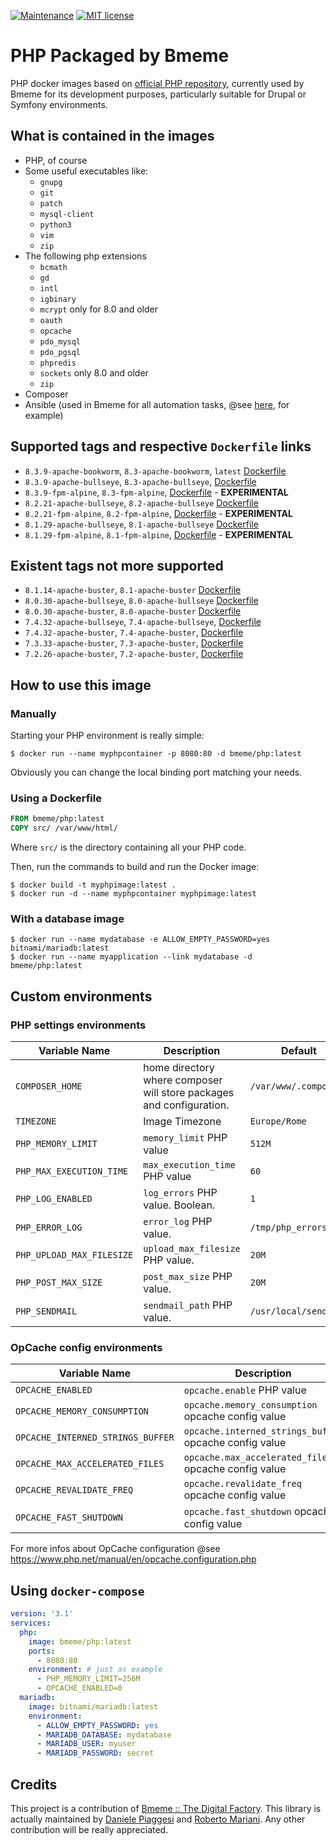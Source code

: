 [![Maintenance](https://img.shields.io/badge/Maintained%3F-yes-green.svg)](https://GitHub.com/Naereen/StrapDown.js/graphs/commit-activity)
[![MIT license](https://img.shields.io/badge/License-MIT-blue.svg)](https://lbesson.mit-license.org/)

PHP Packaged by Bmeme
=========

PHP docker images based on [official PHP repository](https://hub.docker.com/_/php/), currently used by Bmeme for its
development purposes, particularly suitable for Drupal or Symfony environments.

## What is contained in the images
* PHP, of course
* Some useful executables like:
  * `gnupg`
  * `git`
  * `patch`
  * `mysql-client`
  * `python3`
  * `vim`
  * `zip`
* The following php extensions
  * `bcmath`
  * `gd`
  * `intl`
  * `igbinary`
  * `mcrypt` only for 8.0 and older
  * `oauth`
  * `opcache`
  * `pdo_mysql`
  * `pdo_pgsql`
  * `phpredis`
  * `sockets` only 8.0 and older
  * `zip`
* Composer
* Ansible (used in Bmeme for all automation tasks, @see [here](https://github.com/bmeme/ansible-role-drupal), for example)

## Supported tags and respective `Dockerfile` links
- `8.3.9-apache-bookworm`, `8.3-apache-bookworm`, `latest` [Dockerfile](https://github.com/bmeme/docker-php/blob/main/8.3/bookworm/apache/Dockerfile)
- `8.3.9-apache-bullseye`, `8.3-apache-bullseye`, [Dockerfile](https://github.com/bmeme/docker-php/blob/main/8.3/bullseye/apache/Dockerfile)
- `8.3.9-fpm-alpine`, `8.3-fpm-alpine`, [Dockerfile](https://github.com/bmeme/docker-php/blob/main/8.3/alpine/fpm/Dockerfile) - **EXPERIMENTAL**
- `8.2.21-apache-bullseye`, `8.2-apache-bullseye` [Dockerfile](https://github.com/bmeme/docker-php/blob/main/8.2/bullseye/apache/Dockerfile)
- `8.2.21-fpm-alpine`, `8.2-fpm-alpine`, [Dockerfile](https://github.com/bmeme/docker-php/blob/main/8.2/alpine/fpm/Dockerfile) - **EXPERIMENTAL**
- `8.1.29-apache-bullseye`, `8.1-apache-bullseye` [Dockerfile](https://github.com/bmeme/docker-php/blob/main/8.1/bullseye/apache/Dockerfile)
- `8.1.29-fpm-alpine`, `8.1-fpm-alpine`, [Dockerfile](https://github.com/bmeme/docker-php/blob/main/8.1/alpine/fpm/Dockerfile) - **EXPERIMENTAL**

## Existent tags not more supported
- `8.1.14-apache-buster`, `8.1-apache-buster` [Dockerfile](https://github.com/bmeme/docker-php/blob/main/8.1/buster/apache/Dockerfile)
- `8.0.30-apache-bullseye`, `8.0-apache-bullseye` [Dockerfile](https://github.com/bmeme/docker-php/blob/main/8.0/bullseye/apache/Dockerfile)
- `8.0.30-apache-buster`, `8.0-apache-buster` [Dockerfile](https://github.com/bmeme/docker-php/blob/main/8.0/buster/apache/Dockerfile)
- `7.4.32-apache-bullseye`, `7.4-apache-bullseye`, [Dockerfile](https://github.com/bmeme/docker-php/blob/main/7.4/bullseye/apache/Dockerfile)
- `7.4.32-apache-buster`, `7.4-apache-buster`, [Dockerfile](https://github.com/bmeme/docker-php/blob/main/7.4/buster/apache/Dockerfile)
- `7.3.33-apache-buster`, `7.3-apache-buster`, [Dockerfile](https://github.com/bmeme/docker-php/blob/main/7.3/buster/apache/Dockerfile)
- `7.2.26-apache-buster`, `7.2-apache-buster`, [Dockerfile](https://github.com/bmeme/docker-php/blob/main/7.2/buster/apache/Dockerfile)

## How to use this image

### Manually
Starting your PHP environment is really simple:
```shell
$ docker run --name myphpcontainer -p 8080:80 -d bmeme/php:latest
```
Obviously you can change the local binding port matching your needs.

### Using a Dockerfile
```dockerfile
FROM bmeme/php:latest
COPY src/ /var/www/html/
```
Where `src/` is the directory containing all your PHP code.

Then, run the commands to build and run the Docker image:
```shell
$ docker build -t myphpimage:latest .
$ docker run -d --name myphpcontainer myphpimage:latest
```

### With a database image
```shell
$ docker run --name mydatabase -e ALLOW_EMPTY_PASSWORD=yes bitnami/mariadb:latest
$ docker run --name myapplication --link mydatabase -d bmeme/php:latest
```

## Custom environments

### PHP settings environments
| Variable Name | Description | Default |
|---------------|-------------|---------|
|`COMPOSER_HOME`|home directory where composer will store packages and configuration.|`/var/www/.composer` |
| `TIMEZONE`| Image Timezone | `Europe/Rome` |
| `PHP_MEMORY_LIMIT`| `memory_limit` PHP value | `512M`  |
| `PHP_MAX_EXECUTION_TIME`| `max_execution_time` PHP value | `60`    |
| `PHP_LOG_ENABLED`| `log_errors` PHP value. Boolean. | `1`     |
| `PHP_ERROR_LOG`| `error_log` PHP value. | `/tmp/php_errors.log` |
| `PHP_UPLOAD_MAX_FILESIZE`| `upload_max_filesize` PHP value. | `20M`   |
| `PHP_POST_MAX_SIZE`| `post_max_size` PHP value. | `20M`   |
| `PHP_SENDMAIL`| `sendmail_path` PHP value. | `/usr/local/sendmail` |

### OpCache config environments
| Variable Name  | Description | Default |
|----------------|-------------|---------|
| `OPCACHE_ENABLED`| `opcache.enable` PHP value | `1` |
| `OPCACHE_MEMORY_CONSUMPTION`| `opcache.memory_consumption` opcache config value | `128` |
| `OPCACHE_INTERNED_STRINGS_BUFFER`| `opcache.interned_strings_buffer` opcache config value | `8` |
| `OPCACHE_MAX_ACCELERATED_FILES`| `opcache.max_accelerated_files` opcache config value | `4000` |
| `OPCACHE_REVALIDATE_FREQ`| `opcache.revalidate_freq` opcache config value | `60` |
| `OPCACHE_FAST_SHUTDOWN`| `opcache.fast_shutdown` opcache config value | `1` |

For more infos about OpCache configuration @see https://www.php.net/manual/en/opcache.configuration.php

## Using `docker-compose`

```yaml
version: '3.1'
services:
  php:
    image: bmeme/php:latest
    ports:
      - 8080:80
    environment: # just as example
      - PHP_MEMORY_LIMIT=256M
      - OPCACHE_ENABLED=0
  mariadb:
    image: bitnami/mariadb:latest
    environment:
      - ALLOW_EMPTY_PASSWORD: yes
      - MARIADB_DATABASE: mydatabase
      - MARIADB_USER: myuser
      - MARIADB_PASSWORD: secret
```

## Credits
This project is a contribution of [Bmeme :: The Digital Factory](http://www.bmeme.com).
This library is actually maintained by [Daniele Piaggesi](https://github.com/g0blin79) and
[Roberto Mariani](https://github.com/jean-louis).
Any other contribution will be really appreciated.
